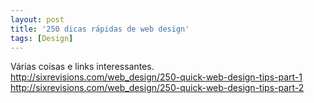 ```yaml
---
layout: post
title: '250 dicas rápidas de web design'
tags: [Design]
---
```


Várias coisas e links interessantes.<br>
<http://sixrevisions.com/web_design/250-quick-web-design-tips-part-1><br>
<http://sixrevisions.com/web_design/250-quick-web-design-tips-part-2>
